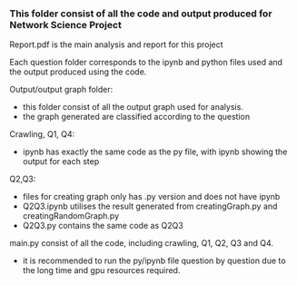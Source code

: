 ### This folder consist of all the code and output produced for Network Science Project  


Report.pdf is the main analysis and report for this project 

Each question folder corresponds to the ipynb and python files used and the output produced using the code.  

Output/output graph folder:  
- this folder consist of all the output graph used for analysis.
- the graph generated are classified according to the question  


Crawling, Q1, Q4:  
- ipynb has exactly the same code as the py file, with ipynb showing the output for each step



Q2,Q3:
- files for creating graph only has .py version and does not have ipynb
- Q2Q3.ipynb utilises the result generated from creatingGraph.py and creatingRandomGraph.py
- Q2Q3.py contains the same code as Q2Q3



main.py consist of all the code, including crawling, Q1, Q2, Q3 and Q4.  
- it is recommended to run the py/ipynb file question by question due to the long time and gpu resources required. 
